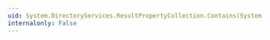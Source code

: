 ```yaml
---
uid: System.DirectoryServices.ResultPropertyCollection.Contains(System.String)
internalonly: False
---
```


